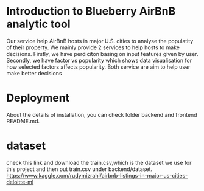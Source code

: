 # Introduction to Blueberry AirBnB analytic tool

Our service help AirBnB hosts in major U.S. cities to analyse the populatity of their property.
We mainly provide 2 services to help hosts to make decisions. Firstly, we have perdiciton basing on input features given by user. Secondly, we have factor vs popularity which shows data visualisation for how selected factors affects popularity. Both service are aim to help user make better decisions

# Deployment
About the details of installation, you can check folder backend and frontend README.md.

# dataset
check this link and download the train.csv,which is the dataset we use for this project and then put train.csv under backend/dataset.  
https://www.kaggle.com/rudymizrahi/airbnb-listings-in-major-us-cities-deloitte-ml
